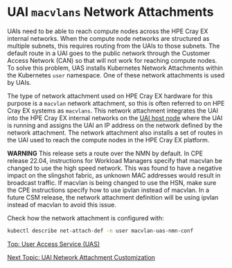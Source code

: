 # UAI `macvlans` Network Attachments

UAIs need to be able to reach compute nodes across the HPE Cray EX internal networks. When the compute node networks are structured as multiple subnets, this requires routing from the UAIs to those subnets.
The default route in a UAI goes to the public network through the Customer Access Network (CAN) so that will not work for reaching compute nodes.
To solve this problem, UAS installs Kubernetes Network Attachments within the Kubernetes `user` namespace. One of these network attachments is used by UAIs.

The type of network attachment used on HPE Cray EX hardware for this purpose is a `macvlan` network attachment, so this is often referred to on HPE Cray EX systems as `macvlans`.
This network attachment integrates the UAI into the HPE Cray EX internal networks on the [UAI host node](UAI_Host_Nodes.md) where the UAI is running and assigns the UAI an IP address on the network defined by the network attachment.
The network attachment also installs a set of routes in the UAI used to reach the compute nodes in the HPE Cray EX platform.

**WARNING**
This release sets a route over the NMN by default. In CPE release 22.04, instructions for Workload Managers specify that macvlan be changed to use the high speed network.
This was found to have a negative impact on the slingshot fabric, as unknown MAC addresses would result in broadcast traffic.
If macvlan is being changed to use the HSN, make sure the CPE instructions specify how to use ipvlan instead of macvlan. In a future CSM release, the network attachment definition will be using ipvlan instead of macvlan to avoid this issue.

Check how the network attachment is configured with:

```bash
kubectl describe net-attach-def -n user macvlan-uas-nmn-conf
```

[Top: User Access Service (UAS)](index.md)

[Next Topic: UAI Network Attachment Customization](UAI_Network_Attachments.md)
